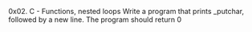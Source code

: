 0x02. C - Functions, nested loops
Write a program that prints _putchar, followed by a new line.
The program should return 0
